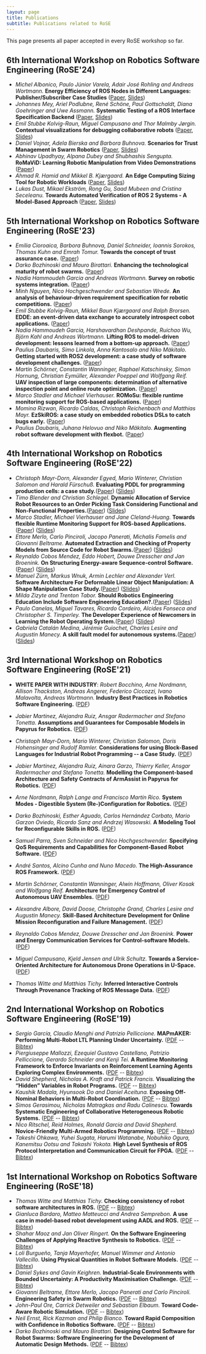 ```yaml
---
layout: page
title: Publications
subtitle: Publications related to RoSE
---
```


This page presents all paper accepted in every RoSE workshop so far.

## 6th International Workshop on Robotics Software Engineering (RoSE'24)

* _Michel Albonico, Paulo Júnior Varela, Adair José Rohling and Andreas Wortmann._ **Energy Efficiency of ROS Nodes in Different Languages: Publisher/Subscriber Case Studies** ([Paper](/files/rose2024/papers/rose_2024_1.pdf), [Slides](/files/rose2024/slides/rose_2024_1.pdf))
* _Johannes Mey, Ariel Podlubne, René Schöne, Paul Gottschaldt, Diana Goehringer and Uwe Assmann._ **Systematic Testing of a ROS Interface Specification Backend** ([Paper](/files/rose2024/papers/rose_2024_2.pdf), [Slides](/files/rose2024/slides/rose_2024_2.pdf))
* _Emil Stubbe Kolvig-Raun, Miguel Campusano and Thor Malmby Jørgin._ **Contextual visualizations for debugging collaborative robots** ([Paper](/files/rose2024/papers/rose_2024_3.pdf), [Slides](/files/rose2024/slides/rose_2024_3.pdf))
* _Daniel Vojnar, Adela Bierska and Barbora Buhnova._ **Scenarios for Trust Management in Swarm Robotics** ([Paper](/files/rose2024/papers/rose_2024_4.pdf), [Slides](/files/rose2024/slides/rose_2024_4.pdf))
* _Abhinav Upadhyay, Alpana Dubey and Shubhashis Sengupta._ **RoMaViD: Learning Robotic Manipulation from Video Demonstrations** ([Paper](/files/rose2024/papers/rose_2024_5.pdf))
* _Ahmad R. Hamid and Mikkel B. Kjærgaard._ **An Edge Computing Sizing Tool for Robotic Workloads** ([Paper](/files/rose2024/papers/rose_2024_6.pdf), [Slides](/files/rose2024/slides/rose_2024_6.pdf))
* _Lukas Dust, Mikael Ekström, Rong Gu, Saad Mubeen and Cristina Seceleanu._ **Towards Automated Verification of ROS 2 Systems - A Model-Based Approach** ([Paper](/files/rose2024/papers/rose_2024_7.pdf), [Slides](/files/rose2024/slides/rose_2024_7.pdf))

## 5th International Workshop on Robotics Software Engineering (RoSE'23)

* _Emilia Cioroaica, Barbora Buhnova, Daniel Schneider, Ioannis Sorokos, Thomas Kuhn and Emrah Tomur._
  **Towards the concept of trust assurance case.**
  ([Paper](/files/rose2023/papers/RoSE2023_paper_7.pdf))
* _Darko Bozhinoski and Mauro Birattari._
  **Enhancing the technological maturity of robot swarms.**
  ([Paper](/files/rose2023/papers/RoSE2023_paper_12.pdf))
* _Nadia Hammoudeh Garcia and Andreas Wortmann._
  **Survey on robotic systems integration.**
  ([Paper](/files/rose2023/papers/RoSE2023_paper_4.pdf))
* _Minh Nguyen, Nico Hochgeschwender and Sebastian Wrede._
  **An analysis of behaviour-driven requirement specification for robotic competitions.**
  ([Paper](/files/rose2023/papers/RoSE2023_paper_10.pdf))
* _Emil Stubbe Kolvig-Raun, Mikkel Baun Kjærgaard and Ralph Brorsen._
  **EDDE: an event-driven data exchange to accurately introspect cobot applications.**
  ([Paper](/files/rose2023/papers/RoSE2023_paper_13.pdf))
* _Nadia Hammoudeh Garcia, Harshavardhan Deshpande, Ruichao Wu, Björn Kahl and Andreas Wortmann._
  **Lifting ROS to model-driven development: lessons learned from a bottom-up approach.**
  ([Paper](/files/rose2023/papers/RoSE2023_paper_5.pdf))
* _Paulius Daubaris, Simo Linkola, Anna Kantosalo and Niko Mäkitalo._
  **Getting started with ROS2 development: a case study of software development challenges.**
  ([Paper](/files/rose2023/papers/RoSE2023_paper_1.pdf))
* _Martin Schörner, Constantin Wanninger, Raphael Katschinsky, Simon Hornung, Christian Eymüller, Alexander Poeppel and Wolfgang Reif._
  **UAV inspection of large components: determination of alternative inspection point and online route optimization.**
  ([Paper](/files/rose2023/papers/RoSE2023_paper_11.pdf))
* _Marco Stadler and Michael Vierhauser._
  **ROMoSu: flexible runtime monitoring support for ROS-based applications.**
  ([Paper](/files/rose2023/papers/RoSE2023_paper_3.pdf))
* _Momina Rizwan, Ricardo Caldas, Christoph Reichenbach and Matthias Mayr._
  **EzSkiROS: a case study on embedded robotics DSLs to catch bugs early.**
  ([Paper](/files/rose2023/papers/RoSE2023_paper_15.pdf))
* _Paulius Daubaris, Juhana Helovuo and Niko Mäkitalo._
  **Augmenting robot software development with flexbot.**
  ([Paper](/files/rose2023/papers/RoSE2023_paper_2.pdf))

## 4th International Workshop on Robotics Software Engineering (RoSE'22)

* _Christoph Mayr-Dorn, Alexander Egyed, Mario Winterer, Christian Salomon and Harald Fürschuß._ **Evaluating PDDL for programming production cells: a case study.**([Paper](/files/rose2022/papers/RoSE22_paper_1.pdf)) ([Slides](/files/rose2022/slides/RoSE22_paper_1.pdf))
* _Timo Blender and Christian Schlegel._ **Dynamic Allocation of Service Robot Resources to an Order Picking Task Considering Functional and Non-Functional Properties.**([Paper](/files/rose2022/papers/RoSE22_paper_2.pdf)) ([Slides](/files/rose2022/slides/RoSE22_paper_2.pdf))
* _Marco Stadler, Michael Vierhauser and Jane Cleland-Huang._ **Towards flexible Runtime Monitoring Support for ROS-based Applications.**([Paper](/files/rose2022/papers/RoSE22_paper_4.pdf)) ([Slides](/files/rose2022/slides/RoSE22_paper_4.pdf))
* _Ettore Merlo, Carlo Pinciroli, Jacopo Panerati, Michalis Famelis and Giovanni Beltrame._ **Automated Extraction and Checking of Property Models from Source Code for Robot Swarms.**([Paper](/files/rose2022/papers/RoSE22_paper_5.pdf)) ([Slides](/files/rose2022/slides/RoSE22_paper_5.pdf))
* _Reynaldo Cobos Mendez, Eddo Hobert, Douwe Dresscher and Jan Broenink._ **On Structuring Energy-aware Sequence-control Software.**([Paper](/files/rose2022/papers/RoSE22_paper_6.pdf)) ([Slides](/files/rose2022/slides/RoSE22_paper_6.pdf))
* _Manuel Zürn, Markus Wnuk, Armin Lechler and Alexander Verl._ **Software Architecture For Deformable Linear Object Manipulation: A Shape Manipulation Case Study.**([Paper](/files/rose2022/papers/RoSE22_paper_7.pdf)) ([Slides](/files/rose2022/slides/RoSE22_paper_7.pdf))
* _Milda Zizyte and Trenton Tabor._ **Should Robotics Engineering Education Include Software Engineering Education?.**([Paper](/files/rose2022/papers/RoSE22_paper_9.pdf)) ([Slides](/files/rose2022/slides/RoSE22_paper_9.pdf))
* _Paulo Canelas, Miguel Tavares, Ricardo Cordeiro, Alcides Fonseca and Christopher S. Timperley._ **The Developer Experience of Newcomers in Learning the Robot Operating System.**([Paper](/files/rose2022/papers/RoSE22_paper_11.pdf)) ([Slides](/files/rose2022/slides/RoSE22_paper_11.pdf))
* _Gabriela Catalán Medina, Jérémie Guiochet, Charles Lesire and Augustin Manecy._ **A skill fault model for autonomous systems.**([Paper](/files/rose2022/papers/RoSE22_paper_12.pdf)) ([Slides](/files/rose2022/slides/RoSE22_paper_12.pdf))

## 3rd International Workshop on Robotics Software Engineering (RoSE'21)

* **WHITE PAPER WITH INDUSTRY**: _Robert Bocchino, Arne Nordmann, Allison Thackston, Andreas Angerer, Federico Ciccozzi, Ivano Malavolta, Andreas Wortmann._ **Industry Best Practices in Robotics Software Engineering.** ([PDF](https://arxiv.org/abs/2212.04877))

* _Jabier Martinez, Alejandra Ruiz, Ansgar Radermacher and Stefano Tonetta._ **Assumptions and Guarantees for Composable Models in Papyrus for Robotics.** ([PDF](/files/rose2021/papers/rose2021_1.pdf))
* _Christoph Mayr-Dorn, Mario Winterer, Christian Salomon, Doris Hohensinger and Rudolf Ramler._ **Considerations for using Block-Based Languages for Industrial Robot Programming -- a Case Study.** ([PDF](/files/rose2021/papers/rose2021_2.pdf))
* _Jabier Martinez, Alejandra Ruiz, Ainara Garzo, Thierry Keller, Ansgar Radermacher and Stefano Tonetta._ **Modelling the Component-based Architecture and Safety Contracts of ArmAssist in Papyrus for Robotics.** ([PDF](/files/rose2021/papers/rose2021_3.pdf))
* _Arne Nordmann, Ralph Lange and Francisco Martín Rico._ **System Modes - Digestible System (Re-)Configuration for Robotics.** ([PDF](/files/rose2021/papers/rose2021_4.pdf))
* _Darko Bozhinoski, Esther Aguado, Carlos Hernández Corbato, Mario Garzon Oviedo, Ricardo Sanz and Andrzej Wasowski._ **A Modeling Tool for Reconfigurable Skills in ROS.** ([PDF](/files/rose2021/papers/rose2021_5.pdf))
* _Samuel Parra, Sven Schneider and Nico Hochgeschwender._ **Specifying QoS Requirements and Capabilities for Component-Based Robot Software.** ([PDF](/files/rose2021/papers/rose2021_6.pdf))
* _André Santos, Alcino Cunha and Nuno Macedo._ **The High-Assurance ROS Framework.** ([PDF](/files/rose2021/papers/rose2021_7.pdf))
* _Martin Schörner, Constantin Wanninger, Alwin Hoffmann, Oliver Kosak and Wolfgang Reif._ **Architecture for Emergency Control of Autonomous UAV Ensembles.** ([PDF](/files/rose2021/papers/rose2021_8.pdf))
* _Alexandre Albore, David Doose, Christophe Grand, Charles Lesire and Augustin Manecy._ **Skill-Based Architecture Development for Online Mission Reconfiguration and Failure Management.** ([PDF](/files/rose2021/papers/rose2021_9.pdf))
* _Reynaldo Cobos Mendez, Douwe Dresscher and Jan Broenink._ **Power and Energy Communication Services for Control-software Models.** ([PDF](/files/rose2021/papers/rose2021_10.pdf))
* _Miguel Campusano, Kjeld Jensen and Ulrik Schultz._ **Towards a Service-Oriented Architecture for Autonomous Drone Operations in U-Space.** ([PDF](/files/rose2021/papers/rose2021_11.pdf))
* _Thomas Witte and Matthias Tichy._ **Inferred Interactive Controls Through Provenance Tracking of ROS Message Data.** ([PDF](/files/rose2021/papers/rose2021_12.pdf))

## 2nd International Workshop on Robotics Software Engineering (RoSE'19)

* _Sergio García, Claudio Menghi and Patrizio Pelliccione._ **MAPmAKER: Performing Multi-Robot LTL Planning Under Uncertainty.** ([PDF](/files/rose2019/papers/rose2019_1.pdf) -- [Bibtex](/files/rose2019/papers/rose2019_1.bib))
* _Piergiuseppe Mallozzi, Ezequiel Gustavo Castellano, Patrizio Pelliccione, Gerardo Schneider and Kenji Tei._ **A Runtime Monitoring Framework to Enforce Invariants on Reinforcement Learning Agents Exploring Complex Environments.** ([PDF](./files/rose2019/papers/rose2019_2.pdf) -- [Bibtex](./files/rose2019/papers/rose2019_2.bib))
* _David Shepherd, Nicholas A. Kraft and Patrick Francis._ **Visualizing the “Hidden” Variables in Robot Programs.** ([PDF](./files/rose2019/papers/rose2019_3.pdf) -- [Bibtex](./files/rose2019/papers/rose2019_3.bib))
* _Kaushik Madala, Hyunsook Do and Daniel Aceituna._ **Exposing Off-Nominal Behaviors in Multi-Robot Coordination.** ([PDF](./files/rose2019/papers/rose2019_4.pdf) -- [Bibtex](./files/rose2019/papers/rose2019_4.bib))
* _Simos Gerasimou, Nicholas Matragkas and Radu Calinescu._ **Towards Systematic Engineering of Collaborative Heterogeneous Robotic Systems.** ([PDF](./files/rose2019/papers/rose2019_5.pdf) -- [Bibtex](./files/rose2019/papers/rose2019_5.bib))
* _Nico Ritschel, Reid Holmes, Ronald Garcia and David Shepherd._ **Novice-Friendly Multi-Armed Robotics Programming.** ([PDF](./files/rose2019/papers/rose2019_6.pdf) -- [Bibtex](./files/rose2019/papers/rose2019_6.bib))
* _Takeshi Ohkawa, Yuhei Sugata, Harumi Watanabe, Nobuhiko Ogura, Kanemitsu Ootsu and Takashi Yokota._ **High Level Synthesis of ROS Protocol Interpretation and Communication Circuit for FPGA.** ([PDF](./files/rose2019/papers/rose2019_7.pdf) -- [Bibtex](./files/rose2019/papers/rose2019_7.bib))

## 1st International Workshop on Robotics Software Engineering (RoSE'18)

* _Thomas Witte and Matthias Tichy._ **Checking consistency of robot software architectures in ROS.** ([PDF](./files/rose2018/papers/rose2018_1.pdf) -- [Bibtex](./files/rose2018/papers/rose2018_1.bib))
* _Gianluca Bardaro, Matteo Matteucci and Andrea Semprebon._ **A use case in model-based robot development using AADL and ROS.** ([PDF](./files/rose2018/papers/rose2018_2.pdf) -- [Bibtex](./files/rose2018/papers/rose2018_2.bib))
* _Shahar Maoz and Jan Oliver Ringert._ **On the Software Engineering Challenges of Applying Reactive Synthesis to Robotics.** ([PDF](./files/rose2018/papers/rose2018_3.pdf) -- [Bibtex](./files/rose2018/papers/rose2018_3.bib))
* _Loli Burgueño, Tanja Mayerhofer, Manuel Wimmer and Antonio Vallecillo._ **Using Physical Quantities in Robot Software Models.** ([PDF](./files/rose2018/papers/rose2018_4.pdf) -- [Bibtex](./files/rose2018/papers/rose2018_4.bib))
* _Daniel Sykes and Gavin Keighren._ **Industrial-Scale Environments with Bounded Uncertainty: A Productivity Maximisation Challenge.** ([PDF](./files/rose2018/papers/rose2018_5.pdf) -- [Bibtex](./files/rose2018/papers/rose2018_5.bib))
* _Giovanni Beltrame, Ettore Merlo, Jacopo Panerati and Carlo Pinciroli._ **Engineering Safety in Swarm Robotics.** ([PDF](./files/rose2018/papers/rose2018_6.pdf) -- [Bibtex](./files/rose2018/papers/rose2018_6.bib))
* _John-Paul Ore, Carrick Detweiler and Sebastian Elbaum._ **Toward Code-Aware Robotic Simulation.** ([PDF](./files/rose2018/papers/rose2018_7.pdf) -- [Bibtex](./files/rose2018/papers/rose2018_7.pdf))
* _Neil Ernst, Rick Kazman and Philip Bianco._ **Toward Rapid Composition with Confidence in Robotics Software.** ([PDF](./files/rose2018/papers/rose2018_8.pdf) -- [Bibtex](./files/rose2018/papers/rose2018_8.bib))
* _Darko Bozhinoski and Mauro Birattari._ **Designing Control Software for Robot Swarms: Software Engineering for the Development of Automatic Design Methods.** ([PDF](./files/rose2018/papers/rose2018_9.pdf) -- [Bibtex](./files/rose2018/papers/rose2018_9.bib))
